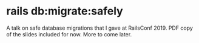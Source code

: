 # rails db:migrate:safely
A talk on safe database migrations that I gave at RailsConf 2019. PDF copy of the slides included for now. More to come later.
